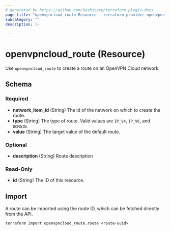 ```yaml
---
# generated by https://github.com/hashicorp/terraform-plugin-docs
page_title: "openvpncloud_route Resource - terraform-provider-openvpncloud"
subcategory: ""
description: |-
  
---
```


# openvpncloud_route (Resource)

Use `openvpncloud_route` to create a route on an OpenVPN Cloud network.



<!-- schema generated by tfplugindocs -->
## Schema

### Required

- **network_item_id** (String) The id of the network on which to create the route.
- **type** (String) The type of route. Valid values are `IP_V4`, `IP_V6`, and `DOMAIN`.
- **value** (String) The target value of the default route.

### Optional

- **description** (String) Route description

### Read-Only

- **id** (String) The ID of this resource.

## Import

A route can be imported using the route ID, which can be fetched directly from the API.

```
terraform import openvpncloud_route.route <route-uuid>
```